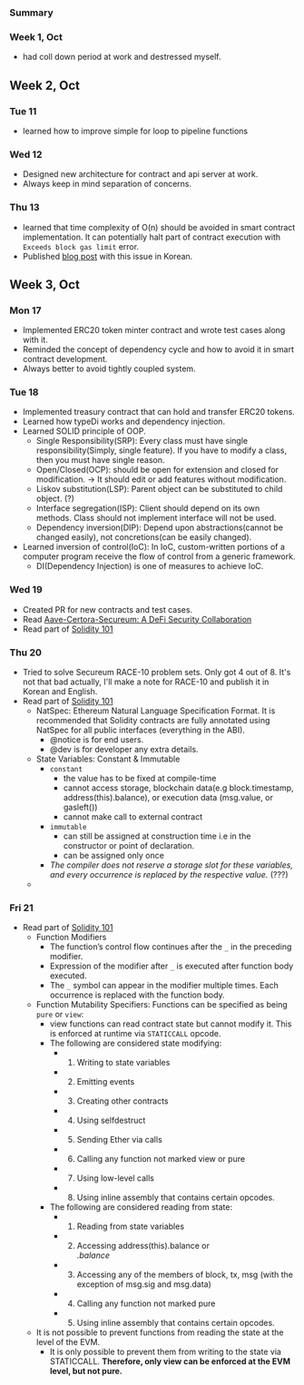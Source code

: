 ### Summary

### Week 1, Oct

- had coll down period at work and destressed myself.

## Week 2, Oct

### Tue 11

- learned how to improve simple for loop to pipeline functions

### Wed 12

- Designed new architecture for contract and api server at work.
- Always keep in mind separation of concerns.

### Thu 13

- learned that time complexity of O(n) should be avoided in smart contract implementation. It can potentially halt part of contract execution with `Exceeds block gas limit` error.
- Published [blog post](https://medium.com/@aiden.p/%EC%8A%A4%EB%A7%88%ED%8A%B8-%EC%BB%A8%ED%8A%B8%EB%9E%99%ED%8A%B8%EC%97%90%EC%84%9C-o-n-%EC%9D%84-%ED%94%BC%ED%95%98%EA%B3%A0-o-1-%EC%9D%84-%EC%A7%80%ED%96%A5%ED%95%B4%EC%95%BC-%ED%95%98%EB%8A%94-%EC%A7%84%EC%A7%9C-%EC%9D%B4%EC%9C%A0-74b867b2281e) with this issue in Korean.

## Week 3, Oct

### Mon 17

- Implemented ERC20 token minter contract and wrote test cases along with it.
- Reminded the concept of dependency cycle and how to avoid it in smart contract development.
- Always better to avoid tightly coupled system.

### Tue 18

- Implemented treasury contract that can hold and transfer ERC20 tokens.
- Learned how typeDi works and dependency injection.
- Learned SOLID principle of OOP.
  - Single Responsibility(SRP): Every class must have single responsibility(Simply, single feature). If you have to modify a class, then you must have single reason.
  - Open/Closed(OCP): should be open for extension and closed for modification. -> It should edit or add features without modification.
  - Liskov substitution(LSP): Parent object can be substituted to child object. (?)
  - Interface segregation(ISP): Client should depend on its own methods. Class should not implement interface will not be used.
  - Dependency inversion(DIP): Depend upon abstractions(cannot be changed easily), not concretions(can be easily changed).
- Learned inversion of control(IoC): In IoC, custom-written portions of a computer program receive the flow of control from a generic framework.
  - DI(Dependency Injection) is one of measures to achieve IoC.

### Wed 19

- Created PR for new contracts and test cases.
- Read [Aave-Certora-Secureum: A DeFi Security Collaboration](https://secureum.substack.com/p/aave-certora-secureum-collaboration)
- Read part of [Solidity 101](https://secureum.substack.com/p/solidity-101)

### Thu 20

- Tried to solve Secureum RACE-10 problem sets. Only got 4 out of 8. It's not that bad actually, I'll make a note for RACE-10 and publish it in Korean and English.
- Read part of [Solidity 101](https://secureum.substack.com/p/solidity-101)
  - NatSpec: Ethereum Natural Language Specification Format. It is recommended that Solidity contracts are fully annotated using NatSpec for all public interfaces (everything in the ABI).
    - @notice is for end users.
    - @dev is for developer any extra details.
  - State Variables: Constant & Immutable
    - `constant`
      - the value has to be fixed at compile-time
      - cannot access storage, blockchain data(e.g block.timestamp, address(this).balance), or execution data (msg.value, or gasleft())
      - cannot make call to external contract
    - `immutable`
      - can still be assigned at construction time i.e in the constructor or point of declaration.
      - can be assigned only once
    - _The compiler does not reserve a storage slot for these variables, and every occurrence is replaced by the respective value._ (???)
  -

### Fri 21

- Read part of [Solidity 101](https://secureum.substack.com/p/solidity-101)
  - Function Modifiers
    - The function’s control flow continues after the `_` in the preceding modifier.
    - Expression of the modifier after `_` is executed after function body executed.
    - The `_` symbol can appear in the modifier multiple times. Each occurrence is replaced with the function body.
  - Function Mutability Specifiers: Functions can be specified as being `pure` or `view`:
    - view functions can read contract state but cannot modify it. This is enforced at runtime via `STATICCALL` opcode.
    - The following are considered state modifying:
      - 1. Writing to state variables
      - 2. Emitting events
      - 3. Creating other contracts
      - 4. Using selfdestruct
      - 5. Sending Ether via calls
      - 6. Calling any function not marked view or pure
      - 7. Using low-level calls
      - 8. Using inline assembly that contains certain opcodes.
    - The following are considered reading from state:
      - 1. Reading from state variables
      - 2. Accessing address(this).balance or <address>.balance
      - 3. Accessing any of the members of block, tx, msg (with the exception of msg.sig and msg.data)
      - 4. Calling any function not marked pure
      - 5. Using inline assembly that contains certain opcodes.
  - It is not possible to prevent functions from reading the state at the level of the EVM.
    - It is only possible to prevent them from writing to the state via STATICCALL. **Therefore, only view can be enforced at the EVM level, but not pure.**
